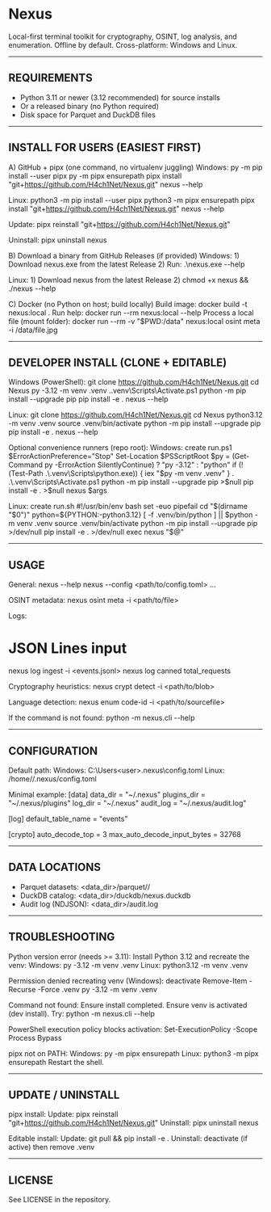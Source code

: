 Nexus
=====

Local-first terminal toolkit for cryptography, OSINT, log analysis, and enumeration.
Offline by default. Cross-platform: Windows and Linux.

----------------------------------------
REQUIREMENTS
----------------------------------------
- Python 3.11 or newer (3.12 recommended) for source installs
- Or a released binary (no Python required)
- Disk space for Parquet and DuckDB files

----------------------------------------
INSTALL FOR USERS (EASIEST FIRST)
----------------------------------------

A) GitHub + pipx (one command, no virtualenv juggling)
  Windows:
    py -m pip install --user pipx
    py -m pipx ensurepath
    pipx install "git+https://github.com/H4ch1Net/Nexus.git"
    nexus --help

  Linux:
    python3 -m pip install --user pipx
    python3 -m pipx ensurepath
    pipx install "git+https://github.com/H4ch1Net/Nexus.git"
    nexus --help

  Update:
    pipx reinstall "git+https://github.com/H4ch1Net/Nexus.git"

  Uninstall:
    pipx uninstall nexus

B) Download a binary from GitHub Releases (if provided)
  Windows:
    1) Download nexus.exe from the latest Release
    2) Run: .\nexus.exe --help

  Linux:
    1) Download nexus from the latest Release
    2) chmod +x nexus && ./nexus --help

C) Docker (no Python on host; build locally)
  Build image:
    docker build -t nexus:local .
  Run help:
    docker run --rm nexus:local --help
  Process a local file (mount folder):
    docker run --rm -v "$PWD:/data" nexus:local osint meta -i /data/file.jpg

----------------------------------------
DEVELOPER INSTALL (CLONE + EDITABLE)
----------------------------------------

Windows (PowerShell):
  git clone https://github.com/H4ch1Net/Nexus.git
  cd Nexus
  py -3.12 -m venv .venv
  .\.venv\Scripts\Activate.ps1
  python -m pip install --upgrade pip
  pip install -e .
  nexus --help

Linux:
  git clone https://github.com/H4ch1Net/Nexus.git
  cd Nexus
  python3.12 -m venv .venv
  source .venv/bin/activate
  python -m pip install --upgrade pip
  pip install -e .
  nexus --help

Optional convenience runners (repo root):
  Windows: create run.ps1
    $ErrorActionPreference="Stop"
    Set-Location $PSScriptRoot
    $py = (Get-Command py -ErrorAction SilentlyContinue) ? "py -3.12" : "python"
    if (!(Test-Path .\.venv\Scripts\python.exe)) { iex "$py -m venv .venv" }
    . .\.venv\Scripts\Activate.ps1
    python -m pip install --upgrade pip >$null
    pip install -e . >$null
    nexus $args

  Linux: create run.sh
    #!/usr/bin/env bash
    set -euo pipefail
    cd "$(dirname "$0")"
    python=${PYTHON:-python3.12}
    [ -f .venv/bin/python ] || $python -m venv .venv
    source .venv/bin/activate
    python -m pip install --upgrade pip >/dev/null
    pip install -e . >/dev/null
    exec nexus "$@"

----------------------------------------
USAGE
----------------------------------------

General:
  nexus --help
  nexus --config <path/to/config.toml> <subcommand> ...

OSINT metadata:
  nexus osint meta -i <path/to/file>

Logs:
  # JSON Lines input
  nexus log ingest -i <events.jsonl>
  nexus log canned total_requests

Cryptography heuristics:
  nexus crypt detect -i <path/to/blob>

Language detection:
  nexus enum code-id -i <path/to/sourcefile>

If the command is not found:
  python -m nexus.cli --help

----------------------------------------
CONFIGURATION
----------------------------------------

Default path:
  Windows:  C:\Users\<user>\.nexus\config.toml
  Linux:    /home/<user>/.nexus/config.toml

Minimal example:
  [data]
  data_dir = "~/.nexus"
  plugins_dir = "~/.nexus/plugins"
  log_dir = "~/.nexus"
  audit_log = "~/.nexus/audit.log"

  [log]
  default_table_name = "events"

  [crypto]
  auto_decode_top = 3
  max_auto_decode_input_bytes = 32768

----------------------------------------
DATA LOCATIONS
----------------------------------------

- Parquet datasets: <data_dir>/parquet/<dataset-id>/
- DuckDB catalog:  <data_dir>/duckdb/nexus.duckdb
- Audit log (NDJSON): <data_dir>/audit.log

----------------------------------------
TROUBLESHOOTING
----------------------------------------

Python version error (needs >= 3.11):
  Install Python 3.12 and recreate the venv:
    Windows: py -3.12 -m venv .venv
    Linux:   python3.12 -m venv .venv

Permission denied recreating venv (Windows):
  deactivate
  Remove-Item -Recurse -Force .venv
  py -3.12 -m venv .venv

Command not found:
  Ensure install completed.
  Ensure venv is activated (dev install).
  Try: python -m nexus.cli --help

PowerShell execution policy blocks activation:
  Set-ExecutionPolicy -Scope Process Bypass

pipx not on PATH:
  Windows: py -m pipx ensurepath
  Linux:   python3 -m pipx ensurepath
  Restart the shell.

----------------------------------------
UPDATE / UNINSTALL
----------------------------------------

pipx install:
  Update:    pipx reinstall "git+https://github.com/H4ch1Net/Nexus.git"
  Uninstall: pipx uninstall nexus

Editable install:
  Update:    git pull && pip install -e .
  Uninstall: deactivate (if active) then remove .venv

----------------------------------------
LICENSE
----------------------------------------

See LICENSE in the repository.
